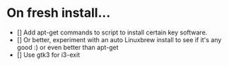 On fresh install...
===================

- [] Add apt-get commands to script to install certain key software.
- [] Or better, experiment with an auto Linuxbrew install to see if it's any
good :) or even better than apt-get
- [] Use gtk3 for i3-exit
